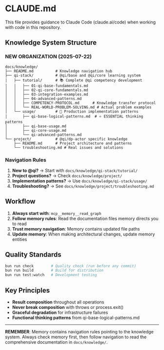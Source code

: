 # CLAUDE.md

This file provides guidance to Claude Code (claude.ai/code) when working with code in this repository.


## Knowledge System Structure

### NEW ORGANIZATION (2025-07-22)

```
docs/knowledge/
├── README.md          # Knowledge navigation hub
├── qi-stack/          # @qi/base and @qi/core learning system
│   ├── tutorial/      # 📚 Complete @qi competency development
│   │   ├── 01-qi-base-fundamentals.md
│   │   ├── 02-qi-core-fundamentals.md
│   │   ├── 03-integration-examples.md
│   │   ├── 04-advanced-patterns.md
│   │   ├── COMPETENCY-PROTOCOL.md      # Knowledge transfer protocol
│   │   └── REAL-WORLD-PROBLEM-SOLVING.md # Actual problem examples
│   └── usage/         # 🔧 Production implementation patterns
│       ├── qi-base-logical-patterns.md  # ⭐ ESSENTIAL thinking patterns
│       ├── qi-base-usage.md
│       ├── qi-core-usage.md
│       └── qi-advanced-patterns.md
└── project/           # @qi/dp-actor specific knowledge
    ├── README.md      # Project architecture and patterns
    └── troubleshooting.md # Real issues and solutions
```

### Navigation Rules

1. **New to @qi?** → Start with `docs/knowledge/qi-stack/tutorial/`
2. **Project questions?** → Check `docs/knowledge/project/`
3. **Implementation patterns?** → Use `docs/knowledge/qi-stack/usage/`
4. **Troubleshooting?** → See `docs/knowledge/project/troubleshooting.md`

## Workflow

1. **Always start with**: `mcp__memory__read_graph`
2. **Follow memory rules**: Read the documentation files memory directs you to read
3. **Trust memory navigation**: Memory contains updated file paths
4. **Update memory**: When making architectural changes, update memory entities

## Quality Standards

```bash
bun run check        # Quality check (run before any commit)
bun run build        # Build for distribution  
bun run test:watch   # Development testing
```

## Key Principles

- **Result<T> composition** throughout all operations
- **Never break composition** with throws or process.exit()
- **Graceful degradation** for infrastructure failures
- **Functional thinking patterns** from qi-base-logical-patterns.md

---

**REMEMBER**: Memory contains navigation rules pointing to the knowledge system. Always check memory first, then follow navigation to read the comprehensive documentation in `docs/knowledge/`.